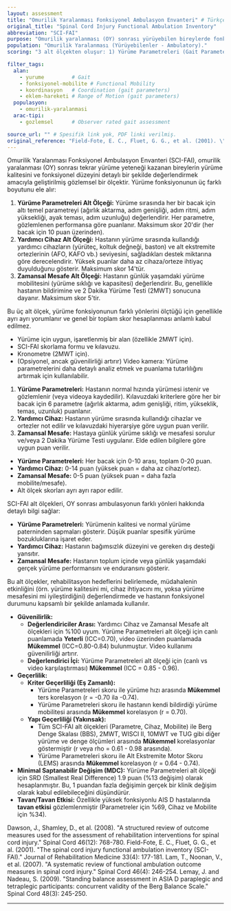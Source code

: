 ```yaml
---
layout: assessment
title: "Omurilik Yaralanması Fonksiyonel Ambulasyon Envanteri" # Türkçe'ye çevrilmiş başlık
original_title: "Spinal Cord Injury Functional Ambulation Inventory"
abbreviation: "SCI-FAI"
purpose: "Omurilik yaralanması (OY) sonrası yürüyebilen bireylerde fonksiyonel yürüme yeteneğini değerlendirir."
population: "Omurilik Yaralanması (Yürüyebilenler - Ambulatory)."
scoring: "3 alt ölçekten oluşur: 1) Yürüme Parametreleri (Gait Parameters - maks 20 puan, her bacak için 6 parametre değerlendirilir), 2) Yardımcı Cihaz (Assistive Device - maks 14 puan, kullanılan cihaz ve ortezlere göre), 3) Zamansal Mesafe (Temporal Distance - maks 5 puan, yürüme sıklığı ve 2 Dakika Yürüme Testi mesafesi). Alt ölçekler ayrı ayrı değerlendirilir, toplam skor genellikle kullanılmaz."

filter_tags:
  alan:
    - yurume         # Gait
    - fonksiyonel-mobilite # Functional Mobility
    - koordinasyon   # Coordination (gait parameters)
    - eklem-hareketi # Range of Motion (gait parameters)
  populasyon:
    - omurilik-yaralanmasi
  arac-tipi:
    - gozlemsel      # Observer rated gait assessment

source_url: "" # Spesifik link yok, PDF linki verilmiş.
original_reference: "Field-Fote, E. C., Fluet, G. G., et al. (2001). \"The spinal cord injury functional ambulation inventory (SCI-FAI).\" Journal of Rehabilitation Medicine 33(4): 177-181." # Ana referans
---
```





Omurilik Yaralanması Fonksiyonel Ambulasyon Envanteri (SCI-FAI), omurilik yaralanması (OY) sonrası tekrar yürüme yeteneği kazanan bireylerin yürüme kalitesini ve fonksiyonel düzeyini detaylı bir şekilde değerlendirmek amacıyla geliştirilmiş gözlemsel bir ölçektir. Yürüme fonksiyonunun üç farklı boyutunu ele alır:

1.  **Yürüme Parametreleri Alt Ölçeği:** Yürüme sırasında her bir bacak için altı temel parametreyi (ağırlık aktarma, adım genişliği, adım ritmi, adım yüksekliği, ayak teması, adım uzunluğu) değerlendirir. Her parametre, gözlemlenen performansa göre puanlanır. Maksimum skor 20'dir (her bacak için 10 puan üzerinden).
2.  **Yardımcı Cihaz Alt Ölçeği:** Hastanın yürüme sırasında kullandığı yardımcı cihazların (yürüteç, koltuk değneği, baston) ve alt ekstremite ortezlerinin (AFO, KAFO vb.) seviyesini, sağladıkları destek miktarına göre derecelendirir. Yüksek puanlar daha az cihaza/orteze ihtiyaç duyulduğunu gösterir. Maksimum skor 14'tür.
3.  **Zamansal Mesafe Alt Ölçeği:** Hastanın günlük yaşamdaki yürüme mobilitesini (yürüme sıklığı ve kapasitesi) değerlendirir. Bu, genellikle hastanın bildirimine ve 2 Dakika Yürüme Testi (2MWT) sonucuna dayanır. Maksimum skor 5'tir.

Bu üç alt ölçek, yürüme fonksiyonunun farklı yönlerini ölçtüğü için genellikle ayrı ayrı yorumlanır ve genel bir toplam skor hesaplanması anlamlı kabul edilmez.


*   Yürüme için uygun, işaretlenmiş bir alan (özellikle 2MWT için).
*   SCI-FAI skorlama formu ve kılavuzu.
*   Kronometre (2MWT için).
*   (Opsiyonel, ancak güvenilirliği artırır) Video kamera: Yürüme parametrelerini daha detaylı analiz etmek ve puanlama tutarlılığını artırmak için kullanılabilir.


1.  **Yürüme Parametreleri:** Hastanın normal hızında yürümesi istenir ve gözlemlenir (veya videoya kaydedilir). Kılavuzdaki kriterlere göre her bir bacak için 6 parametre (ağırlık aktarma, adım genişliği, ritim, yükseklik, temas, uzunluk) puanlanır.
2.  **Yardımcı Cihaz:** Hastanın yürüme sırasında kullandığı cihazlar ve ortezler not edilir ve kılavuzdaki hiyerarşiye göre uygun puan verilir.
3.  **Zamansal Mesafe:** Hastaya günlük yürüme sıklığı ve mesafesi sorulur ve/veya 2 Dakika Yürüme Testi uygulanır. Elde edilen bilgilere göre uygun puan verilir.


*   **Yürüme Parametreleri:** Her bacak için 0-10 arası, toplam 0-20 puan.
*   **Yardımcı Cihaz:** 0-14 puan (yüksek puan = daha az cihaz/ortez).
*   **Zamansal Mesafe:** 0-5 puan (yüksek puan = daha fazla mobilite/mesafe).
*   Alt ölçek skorları ayrı ayrı rapor edilir.


SCI-FAI alt ölçekleri, OY sonrası ambulasyonun farklı yönleri hakkında detaylı bilgi sağlar:
*   **Yürüme Parametreleri:** Yürümenin kalitesi ve normal yürüme paterninden sapmaları gösterir. Düşük puanlar spesifik yürüme bozukluklarına işaret eder.
*   **Yardımcı Cihaz:** Hastanın bağımsızlık düzeyini ve gereken dış desteği yansıtır.
*   **Zamansal Mesafe:** Hastanın toplum içinde veya günlük yaşamdaki gerçek yürüme performansını ve enduransını gösterir.

Bu alt ölçekler, rehabilitasyon hedeflerini belirlemede, müdahalenin etkinliğini (örn. yürüme kalitesini mi, cihaz ihtiyacını mı, yoksa yürüme mesafesini mi iyileştirdiğini) değerlendirmede ve hastanın fonksiyonel durumunu kapsamlı bir şekilde anlamada kullanılır.


*   **Güvenilirlik:**
    *   **Değerlendiriciler Arası:** Yardımcı Cihaz ve Zamansal Mesafe alt ölçekleri için %100 uyum. Yürüme Parametreleri alt ölçeği için canlı puanlamada **Yeterli** (ICC=0.70), video üzerinden puanlamada **Mükemmel** (ICC=0.80-0.84) bulunmuştur. Video kullanımı güvenilirliği artırır.
    *   **Değerlendirici İçi:** Yürüme Parametreleri alt ölçeği için (canlı vs video karşılaştırması) **Mükemmel** (ICC = 0.85 - 0.96).
*   **Geçerlilik:**
    *   **Kriter Geçerliliği (Eş Zamanlı):**
        *   Yürüme Parametreleri skoru ile yürüme hızı arasında **Mükemmel** ters korelasyon (r = -0.70 ila -0.74).
        *   Yürüme Parametreleri skoru ile hastanın kendi bildirdiği yürüme mobilitesi arasında **Mükemmel** korelasyon (r = 0.70).
    *   **Yapı Geçerliliği (Yakınsak):**
        *   Tüm SCI-FAI alt ölçekleri (Parametre, Cihaz, Mobilite) ile Berg Denge Skalası (BBS), 2MWT, WISCI II, 10MWT ve TUG gibi diğer yürüme ve denge ölçümleri arasında **Mükemmel** korelasyonlar göstermiştir (r veya rho = 0.61 - 0.98 arasında).
        *   Yürüme Parametreleri skoru ile Alt Ekstremite Motor Skoru (LEMS) arasında **Mükemmel** korelasyon (r = 0.64 - 0.74).
*   **Minimal Saptanabilir Değişim (MDC):** Yürüme Parametreleri alt ölçeği için SRD (Smallest Real Difference) 1.9 puan (%13 değişim) olarak hesaplanmıştır. Bu, 1 puandan fazla değişimin gerçek bir klinik değişim olarak kabul edilebileceğini düşündürür.
*   **Tavan/Tavan Etkisi:** Özellikle yüksek fonksiyonlu AIS D hastalarında **tavan etkisi** gözlemlenmiştir (Parametreler için %69, Cihaz ve Mobilite için %34).


Dawson, J., Shamley, D., et al. (2008). "A structured review of outcome measures used for the assessment of rehabilitation interventions for spinal cord injury." Spinal Cord 46(12): 768-780.
Field-Fote, E. C., Fluet, G. G., et al. (2001). "The spinal cord injury functional ambulation inventory (SCI-FAI)." Journal of Rehabilitation Medicine 33(4): 177-181.
Lam, T., Noonan, V., et al. (2007). "A systematic review of functional ambulation outcome measures in spinal cord injury." Spinal Cord 46(4): 246-254.
Lemay, J. and Nadeau, S. (2009). "Standing balance assessment in ASIA D paraplegic and tetraplegic participants: concurrent validity of the Berg Balance Scale." Spinal Cord 48(3): 245-250.

---